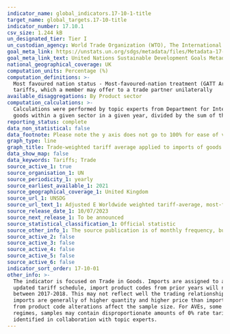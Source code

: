 ```yaml
---
indicator_name: global_indicators.17-10-1-title
target_name: global_targets.17-10-title
indicator_number: 17.10.1
csv_size: 1.244 kB
un_designated_tier: Tier I
un_custodian_agency: World Trade Organization (WTO), The International Trade Centre (ITC), United Nations Conference on Trade and Development (UNCTAD)
goal_meta_link: https://unstats.un.org/sdgs/metadata/files/Metadata-17-10-01.pdf
goal_meta_link_text: United Nations Sustainable Development Goals Metadata (PDF 210 KB)
national_geographical_coverage: UK
computation_units: Percentage (%)
computation_definitions: >-
  Most favoured nation status - Most-favoured-nation treatment (GATT Article I, GATS Article II and TRIPS Article 4), the principle of not discriminating between one’s trading partners, preferential status - This is the term used in the WTO for trade preferences, such as lower or zero
  tariffs, which a member may offer to a trade partner unilaterally
available_disaggregations: By Product sector 
computation_calculations: >-
  Calculations were performed by topic experts from Department for International Trade and are in line with the methodology outlined in the UN global metadata. Weighted average tariffs are calculated as follows - the duties collected (calculated by multiplying the imports by the AVEs) for
  goods within a given sector in a given year, divided by the sum of the trade value for the same goods in that sector in the same year. For more information refer to the global metadata specified by the United Nations.
reporting_status: complete
data_non_statistical: false
data_footnote: Please note the y axis does not go to 100% for ease of visualisation 
graph_type: line
graph_title: Trade-weighted tariff average applied to imports of goods per country income level
data_show_map: false
data_keywords: Tariffs; Trade
source_active_1: true
source_organisation_1: UN
source_periodicity_1: yearly
source_earliest_available_1: 2021
source_geographical_coverage_1: United Kingdom
source_url_1: UNSDG
source_url_text_1: Adjusted E Worldwide weighted tariff-average, most-favoured-nation status and preferential status by type of product (%) U-EXTRA imports by tariff regime, by CN8
source_release_date_1: 10/07/2023
source_next_release_1: To be announced
source_statistical_classification_1: Official statistic
source_other_info_1: The source publication is of monthly frequency, but the calculations for this indicator are done on annual basis
source_active_2: false
source_active_3: false
source_active_4: false
source_active_5: false
source_active_6: false
indicator_sort_order: 17-10-01
other_info: >-
  The indicator is focused on Trade in Goods. Imports are assigned to a product sector based on their 6 digit code, rather than the 8 digit code provided on the database. This is because at 8 digit level codes are frequently altered. Therefore, when mapping sectors using the most recently
  updated tariff schedule, import product codes from prior years will not be captured in instances where they have been updated. To overcome this, sectors are assigned to one 6 digit code only. Other caveats to consider - AVEs are calculated on the basis of trade between the UK and the EU
  between 2017-2018. This may not reflect well the trading relationship between the UK and Developing nations, Least Developed nations and Small Island Developing Nations. To this end, the use of EU imports (as opposed to Rest of the World) could yield AVE inflationary effects, as EU
  imports are generally of higher quantity and higher price than imports from Rest of World. Where no trade has been recorded in 2017-18 between the UK-EU no AVE estimates have been derived for these goods in the sample. Additionally, missing values for both AVE rates and sectors arising
  from product code alterations affect the sample size. For AVEs, some of these missing values are overcome by 0% allocation where imports belong to regimes U10 (MFN Zero), U20 (GSP Zero) or U30 (Preference Zero). However, since such replacements cannot be made for non-zero tariff rate
  regimes, samples may contain disproportionate amounts of 0% rate tariffs, in turn, potentially yielding underestimating effects on simple average tariffs and weighted average tariffs calculations. Data follows the UN specification for this indicator. This indicator has not been
  identified in collaboration with topic experts.
---
```

